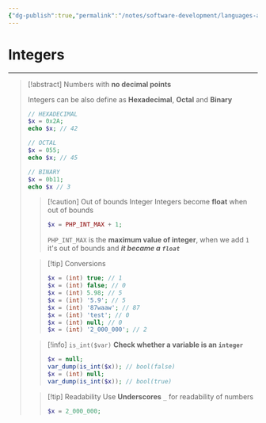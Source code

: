 ```yaml
---
{"dg-publish":true,"permalink":"/notes/software-development/languages-and-frameworks/web-development/backend/php/01-procedural/02-data-types/03-integer/","tags":["programming","php","webdevelopment","backend"],"created":"2025-07-13T15:24:54.826+08:00"}
---
```


# Integers

--- 

>[!abstract]
>Numbers with __no decimal points__
>
>Integers can be also define as __Hexadecimal__, __Octal__ and __Binary__
>```php
>// HEXADECIMAL
>$x = 0x2A;
>echo $x; // 42
>
>// OCTAL
>$x = 055;
>echo $x; // 45
>
>// BINARY
>$x = 0b11;
>echo $x // 3
>```
>
>> [!caution] Out of bounds Integer
>> Integers become __float__ when out of bounds
>> ```php
>> $x = PHP_INT_MAX + 1;
>> ```
>> `PHP_INT_MAX` is the __maximum value of integer__, when we add `1` it's out of bounds and ___it became a `float`___
>
>
>> [!tip] Conversions
>> ```php
>> $x = (int) true; // 1
>> $x = (int) false; // 0
>> $x = (int) 5.98; // 5
>> $x = (int) '5.9'; // 5
>> $x = (int) '87waaw'; // 87
>> $x = (int) 'test'; // 0
>> $x = (int) null; // 0
>> $x = (int) '2_000_000'; // 2
>> 
>> ```
>
>
>> [!info] `is_int($var)`
>> __Check whether a variable is an `integer`__
>> ```php
>> $x = null;
>> var_dump(is_int($x)); // bool(false)
>> $x = (int) null;
>> var_dump(is_int($x)); // bool(true)
>> ```
>
>
>> [!tip] Readability
>> Use __Underscores__ `_` for readability of numbers
>> ```php
>> $x = 2_000_000;
>> ```




